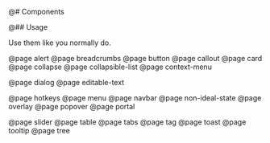 @# Components

@## Usage

Use them like you normally do.

<!-- Exact ordering of components in the navbar: -->

@page alert
@page breadcrumbs
@page button
@page callout
@page card
@page collapse
@page collapsible-list
@page context-menu
<!--@page datetime-->
@page dialog
@page editable-text
<!--@page forms-->
@page hotkeys
@page menu
@page navbar
@page non-ideal-state
@page overlay
@page popover
@page portal
<!--@page progress-bar-->
@page slider
@page table
@page tabs
@page tag
@page toast
@page tooltip
@page tree
